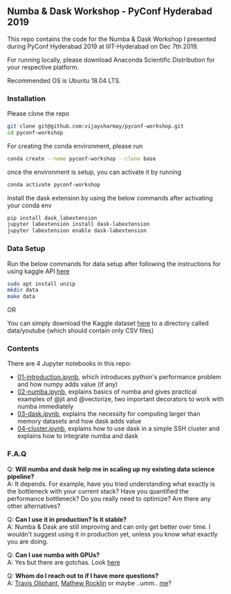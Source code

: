 ## Numba & Dask Workshop - PyConf Hyderabad 2019

This repo contains the code for the Numba & Dask Workshop I presented during PyConf Hyderabad 2019 at IIIT-Hyderabad on Dec 7th 2019.

For running locally, please download Anaconda Scientific Distribution for your respective platform.

Recommended OS is Ubuntu 18.04 LTS.

### Installation

Please clone the repo

```sh
git clone git@github.com:vijaysharmay/pyconf-workshop.git
cd pyconf-workshop
```

For creating the conda environment, please run

```sh
conda create --name pyconf-workshop --clone base
```

once the environment is setup, you can activate it by running 

```sh
conda activate pyconf-workshop
```

Install the dask extension by using the below commands after activating your conda env

```sh
pip install dask_labextension
jupyter labextension install dask-labextension
jupyter labextension enable dask-labextension
```

### Data Setup

Run the below commands for data setup after following the instructions for using kaggle API [here](https://github.com/Kaggle/kaggle-api#api-credentials)

```sh
sudo apt install unzip
mkdir data
make data
```

OR

You can simply download the Kaggle dataset [here](https://www.kaggle.com/datasnaek/youtube-new/data) to a directory called data/youtube (which should contain only CSV files)

### Contents

There are 4 Jupyter notebooks in this repo:

- [01-introduction.ipynb](./01-introduction.ipynb), which introduces python's performance problem and how numpy adds value (if any)
- [02-numba.ipynb](./02-numba.ipynb), explains basics of numba and gives practical examples of @jit and @vectorize, two important decorators to work with numba immediately
- [03-dask.ipynb](./03-dask.ipynb), explains the necessity for computing larger than memory datasets and how dask adds value 
- [04-cluster.ipynb](./04-cluster.ipynb), explains how to use dask in a simple SSH cluster and explains how to integrate numba and dask

### F.A.Q

Q: **Will numba and dask help me in scaling up my existing data science pipeline?**  
A: It depends. For example, have you tried understanding what exactly is the bottleneck with your current stack? Have you quantified the performance bottleneck? Do you really need to optimize? Are there any other alternatives?

Q: **Can I use it in production? Is it stable?**  
A: Numba & Dask are still improving and can only get better over time. I wouldn't suggest using it in production yet, unless you know what exactly you are doing.

Q: **Can I use numba with GPUs?**  
A: Yes but there are gotchas. Look [here](https://numba.pydata.org/numba-doc/dev/cuda/cudapysupported.html)

Q: **Whom do I reach out to if I have more questions?**  
A: [Travis Oliphant](https://twitter.com/teoliphant), [Mathew Rocklin](https://twitter.com/mrocklin) or maybe ..umm.. [me](https://twitter.com/VijayYellepeddi)?